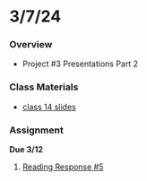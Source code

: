 # 3/7/24
### Overview  
* Project #3 Presentations Part 2
### Class Materials
* [class 14 slides](https://docs.google.com/presentation/d/11ye8FJ_7OeDfrwEG9Kafy0zhFLN_Mi3qf--R-l84emA/edit?usp=sharing)
### Assignment

**Due 3/12**
1. [Reading Response #5](https://github.com/samheckle/networked-media-sp-24/blob/main/assignments/readings.md#reading-response-5)